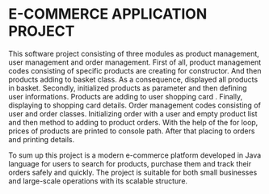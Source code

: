 # E-COMMERCE APPLICATION PROJECT

This software project consisting of three modules as product management, user management and order management. 
First of all, product management codes consisting of specific products are creating for constructor. And then products adding to basket class. As a consequence, displayed all products in basket.
Secondly, initialized products as parameter and then defining user informations. Products are adding to user shopping card . Finally, displaying to shopping card details.
Order management codes consisting of user and order classes. 
Initializing order with a user and empty product list and then method to adding to product orders. With the help of the for loop, prices of products are printed to console path. 
After that placing to orders and printing details.

To sum up this project is a modern e-commerce platform developed in Java language for users to search for products, purchase them and track their orders safely and quickly. The project is suitable for both small businesses and large-scale operations with its scalable structure.
